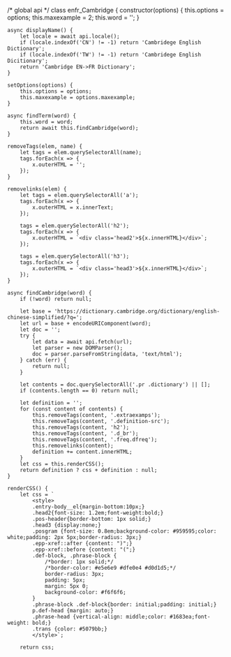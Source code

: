 /* global api */
class enfr_Cambridge {
    constructor(options) {
        this.options = options;
        this.maxexample = 2;
        this.word = '';
    }

    async displayName() {
        let locale = await api.locale();
        if (locale.indexOf('CN') != -1) return 'Cambridege English Dictionary';
        if (locale.indexOf('TW') != -1) return 'Cambridege English Dicitionary';
        return 'Cambridge EN->FR Dictionary';
    }

    setOptions(options) {
        this.options = options;
        this.maxexample = options.maxexample;
    }

    async findTerm(word) {
        this.word = word;
        return await this.findCambridge(word);
    }

    removeTags(elem, name) {
        let tags = elem.querySelectorAll(name);
        tags.forEach(x => {
            x.outerHTML = '';
        });
    }

    removelinks(elem) {
        let tags = elem.querySelectorAll('a');
        tags.forEach(x => {
            x.outerHTML = x.innerText;
        });

        tags = elem.querySelectorAll('h2');
        tags.forEach(x => {
            x.outerHTML = `<div class='head2'>${x.innerHTML}</div>`;
        });

        tags = elem.querySelectorAll('h3');
        tags.forEach(x => {
            x.outerHTML = `<div class='head3'>${x.innerHTML}</div>`;
        });
    }

    async findCambridge(word) {
        if (!word) return null;

        let base = 'https://dictionary.cambridge.org/dictionary/english-chinese-simplified/?q=';
        let url = base + encodeURIComponent(word);
        let doc = '';
        try {
            let data = await api.fetch(url);
            let parser = new DOMParser();
            doc = parser.parseFromString(data, 'text/html');
        } catch (err) {
            return null;
        }

        let contents = doc.querySelectorAll('.pr .dictionary') || [];
        if (contents.length == 0) return null;

        let definition = '';
        for (const content of contents) {
            this.removeTags(content, '.extraexamps');
            this.removeTags(content, '.definition-src');
            this.removeTags(content, 'h2');
            this.removeTags(content, '.d_br');
            this.removeTags(content, '.freq.dfreq');
            this.removelinks(content);
            definition += content.innerHTML;
        }
        let css = this.renderCSS();
        return definition ? css + definition : null;
    }

    renderCSS() {
        let css = `
            <style>
            .entry-body__el{margin-bottom:10px;}
            .head2{font-size: 1.2em;font-weight:bold;}
            .pos-header{border-bottom: 1px solid;}
            .head3 {display:none;}
            .posgram {font-size: 0.8em;background-color: #959595;color: white;padding: 2px 5px;border-radius: 3px;}
            .epp-xref::after {content: ")";}
            .epp-xref::before {content: "(";}
            .def-block, .phrase-block {
                /*border: 1px solid;*/
                /*border-color: #e5e6e9 #dfe0e4 #d0d1d5;*/
                border-radius: 3px;
                padding: 5px;
                margin: 5px 0;
                background-color: #f6f6f6;
            }
            .phrase-block .def-block{border: initial;padding: initial;}
            p.def-head {margin: auto;}
            .phrase-head {vertical-align: middle;color: #1683ea;font-weight: bold;}
            .trans {color: #5079bb;}
            </style>`;

        return css;
